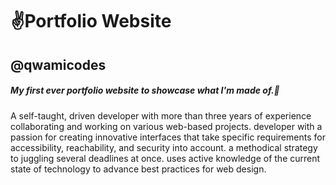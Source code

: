 # ✌️Portfolio Website

## @qwamicodes

##### My first ever portfolio website to showcase what I'm made of.💯

A self-taught, driven developer with more than three years of experience collaborating and working on various web-based projects. developer with a passion for creating innovative interfaces that take specific requirements for accessibility, reachability, and security into account. a methodical strategy to juggling several deadlines at once. uses active knowledge of the current state of technology to advance best practices for web design.
